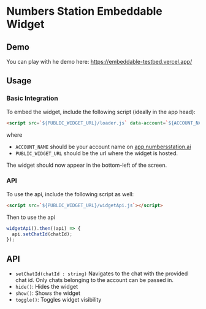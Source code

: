 # Numbers Station Embeddable Widget

## Demo

You can play with he demo here: https://embeddable-testbed.vercel.app/

## Usage

### Basic Integration
To embed the widget, include the following script (ideally in the app head):
```html
<script src=`${PUBLIC_WIDGET_URL}/loader.js` data-account=`${ACCOUNT_NAME}`></script>
```
where 
- `ACCOUNT_NAME` should be your account name on [app.numbersstation.ai](https://app.numbersstation.ai/)
- `PUBLIC_WIDGET_URL` should be the url where the widget is hosted.

The widget should now appear in the bottom-left of the screen.

### API
To use the api, include the following script as well:
```html
<script src=`${PUBLIC_WIDGET_URL}/widgetApi.js`></script>
```
Then to use the api
```ts
widgetApi().then((api) => {
  api.setChatId(chatId);
});
```

## API 

- `setChatId(chatId : string)` Navigates to the chat with the provided chat id. Only chats belonging to the account can be passed in.
- `hide()`: Hides the widget
- `show()`: Shows the widget
- `toggle()`: Toggles widget visibility
